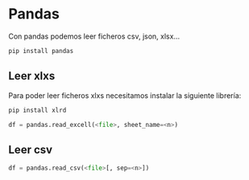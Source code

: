 # Pandas

Con pandas podemos leer ficheros csv, json, xlsx...

```python
pip install pandas
```

## Leer xlxs

Para poder leer ficheros xlxs necesitamos instalar la siguiente librería:

```python
pip install xlrd
```

```python
df = pandas.read_excell(<file>, sheet_name=<n>)
```

## Leer csv

```python
df = pandas.read_csv(<file>[, sep=<n>])
```
